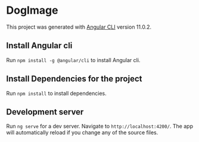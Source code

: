 # DogImage

This project was generated with [Angular CLI](https://github.com/angular/angular-cli) version 11.0.2.

## Install Angular cli
Run `npm install -g @angular/cli` to install Angular cli.

## Install Dependencies for the project

Run `npm install` to install dependencies.

## Development server

Run `ng serve` for a dev server. Navigate to `http://localhost:4200/`. The app will automatically reload if you change any of the source files.
